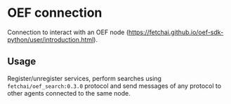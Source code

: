 # OEF connection

Connection to interact with an OEF node (https://fetchai.github.io/oef-sdk-python/user/introduction.html).

## Usage

Register/unregister services, perform searches using `fetchai/oef_search:0.3.0` protocol and send messages of any protocol to other agents connected to the same node.
